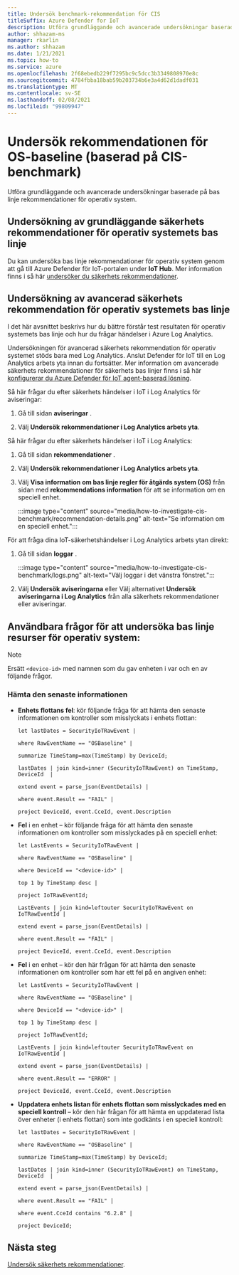 ```yaml
---
title: Undersök benchmark-rekommendation för CIS
titleSuffix: Azure Defender for IoT
description: Utföra grundläggande och avancerade undersökningar baserade på bas linje rekommendationer för operativ system.
author: shhazam-ms
manager: rkarlin
ms.author: shhazam
ms.date: 1/21/2021
ms.topic: how-to
ms.service: azure
ms.openlocfilehash: 2f68ebedb229f7295bc9c5dcc3b3349808970e8c
ms.sourcegitcommit: 4784fbba18bab59b203734b6e3a4d62d1dadf031
ms.translationtype: MT
ms.contentlocale: sv-SE
ms.lasthandoff: 02/08/2021
ms.locfileid: "99809947"
---
```

# <a name="investigate-os-baseline-based-on-cis-benchmark-recommendation"></a>Undersök rekommendationen för OS-baseline (baserad på CIS-benchmark) 

Utföra grundläggande och avancerade undersökningar baserade på bas linje rekommendationer för operativ system.

## <a name="basic-os-baseline-security-recommendation-investigation"></a>Undersökning av grundläggande säkerhets rekommendationer för operativ systemets bas linje  

Du kan undersöka bas linje rekommendationer för operativ system genom att gå till Azure Defender för IoT-portalen under **IoT Hub**. Mer information finns i så här [undersöker du säkerhets rekommendationer](quickstart-investigate-security-recommendations.md).

## <a name="advanced-os-baseline-security-recommendation-investigation"></a>Undersökning av avancerad säkerhets rekommendation för operativ systemets bas linje  

I det här avsnittet beskrivs hur du bättre förstår test resultaten för operativ systemets bas linje och hur du frågar händelser i Azure Log Analytics.  

Undersökningen för avancerad säkerhets rekommendation för operativ systemet stöds bara med Log Analytics. Anslut Defender för IoT till en Log Analytics arbets yta innan du fortsätter. Mer information om avancerade säkerhets rekommendationer för säkerhets bas linjer finns i så här [konfigurerar du Azure Defender för IoT agent-baserad lösning](how-to-configure-agent-based-solution.md).

Så här frågar du efter säkerhets händelser i IoT i Log Analytics för aviseringar:

1. Gå till sidan **aviseringar** .

1. Välj **Undersök rekommendationer i Log Analytics arbets yta**.

Så här frågar du efter säkerhets händelser i IoT i Log Analytics:

1. Gå till sidan **rekommendationer** .

1. Välj **Undersök rekommendationer i Log Analytics arbets yta**.

1. Välj **Visa information om bas linje regler för åtgärds system (OS)** från sidan med **rekommendations information** för att se information om en speciell enhet.

   :::image type="content" source="media/how-to-investigate-cis-benchmark/recommendation-details.png" alt-text="Se information om en speciell enhet."::: 

För att fråga dina IoT-säkerhetshändelser i Log Analytics arbets ytan direkt:

1. Gå till sidan **loggar** .

    :::image type="content" source="media/how-to-investigate-cis-benchmark/logs.png" alt-text="Välj loggar i det vänstra fönstret.":::

1. Välj **Undersök aviseringarna** eller Välj alternativet **Undersök aviseringarna i Log Analytics** från alla säkerhets rekommendationer eller aviseringar.   

## <a name="useful-queries-to-investigate-the-os-baseline-resources"></a>Användbara frågor för att undersöka bas linje resurser för operativ system: 

> [!Note]
> Ersätt `<device-id>` med namnen som du gav enheten i var och en av följande frågor. 


### <a name="retrieve-the-latest-information"></a>Hämta den senaste informationen

- **Enhets flottans fel**: kör följande fråga för att hämta den senaste informationen om kontroller som misslyckats i enhets flottan: 

    ```azurecli
    let lastDates = SecurityIoTRawEvent | 
    
    where RawEventName == "OSBaseline" | 
    
    summarize TimeStamp=max(TimeStamp) by DeviceId; 
    
    lastDates | join kind=inner (SecurityIoTRawEvent) on TimeStamp, DeviceId  | 
    
    extend event = parse_json(EventDetails) | 
    
    where event.Result == "FAIL" | 
    
    project DeviceId, event.CceId, event.Description 
    ```
 
- **Fel** i en enhet – kör följande fråga för att hämta den senaste informationen om kontroller som misslyckades på en speciell enhet:  

    ```azurecli
    let LastEvents = SecurityIoTRawEvent | 
    
    where RawEventName == "OSBaseline" | 
    
    where DeviceId == "<device-id>" | 
    
    top 1 by TimeStamp desc | 
    
    project IoTRawEventId; 
    
    LastEvents | join kind=leftouter SecurityIoTRawEvent on IoTRawEventId | 
    
    extend event = parse_json(EventDetails) | 
    
    where event.Result == "FAIL" | 
    
    project DeviceId, event.CceId, event.Description 
    ```

- **Fel** i en enhet – kör den här frågan för att hämta den senaste informationen om kontroller som har ett fel på en angiven enhet: 

    ```azurecli
    let LastEvents = SecurityIoTRawEvent | 
    
    where RawEventName == "OSBaseline" | 
    
    where DeviceId == "<device-id>" | 
    
    top 1 by TimeStamp desc | 
    
    project IoTRawEventId; 
    
    LastEvents | join kind=leftouter SecurityIoTRawEvent on IoTRawEventId | 
    
    extend event = parse_json(EventDetails) | 
    
    where event.Result == "ERROR" | 
    
    project DeviceId, event.CceId, event.Description 
    ```
 
- **Uppdatera enhets listan för enhets flottan som misslyckades med en speciell kontroll** – kör den här frågan för att hämta en uppdaterad lista över enheter (i enhets flottan) som inte godkänts i en speciell kontroll:  
 
    ```azurecli
    let lastDates = SecurityIoTRawEvent | 
    
    where RawEventName == "OSBaseline" | 
    
    summarize TimeStamp=max(TimeStamp) by DeviceId; 
    
    lastDates | join kind=inner (SecurityIoTRawEvent) on TimeStamp, DeviceId  | 
    
    extend event = parse_json(EventDetails) | 
    
    where event.Result == "FAIL" | 
    
    where event.CceId contains "6.2.8" | 
    
    project DeviceId; 
    ```
 
## <a name="next-steps"></a>Nästa steg

[Undersök säkerhets rekommendationer](quickstart-investigate-security-recommendations.md).
 